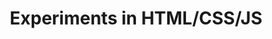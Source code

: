 ---
layout: experiments
category: project
images: ["experiments1.png", "experiments2.png", "experiments3.png", "experiments4.png", "experiments5.png"]
work: "UX & UI design - Development."
title: "Experiments in HTML/CSS/JS"
desc: "Experiments I did in my free time to test new technologies and apply my creativity."
website: ["http://glauberramos.github.io/canvassoundexperiment/", "http://glauberramos.github.io/carrosseljs/", "http://glauberramos.github.io/visited-countries/", "http://glauberramos.github.io/weather/", "http://glauberramos.github.io/store/"]
cover: "experiments.png"
class: "second"
link: "experiments.html"
name: "experiments"
---